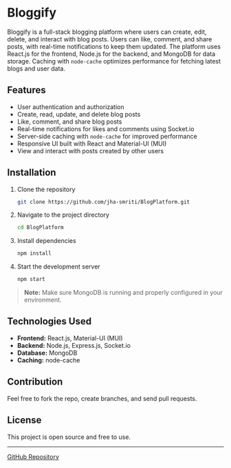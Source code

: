 # Bloggify

Bloggify is a full-stack blogging platform where users can create, edit, delete, and interact with blog posts. Users can like, comment, and share posts, with real-time notifications to keep them updated. The platform uses React.js for the frontend, Node.js for the backend, and MongoDB for data storage. Caching with `node-cache` optimizes performance for fetching latest blogs and user data.

## Features

- User authentication and authorization  
- Create, read, update, and delete blog posts  
- Like, comment, and share blog posts  
- Real-time notifications for likes and comments using Socket.io  
- Server-side caching with `node-cache` for improved performance  
- Responsive UI built with React and Material-UI (MUI)  
- View and interact with posts created by other users  

## Installation

1. Clone the repository  
   ```bash
   git clone https://github.com/jha-smriti/BlogPlatform.git
   ```
2. Navigate to the project directory  
   ```bash
   cd BlogPlatform
   ```
3. Install dependencies  
   ```bash
   npm install
   ```
4. Start the development server  
   ```bash
   npm start
   ```

> **Note:** Make sure MongoDB is running and properly configured in your environment.

## Technologies Used

- **Frontend:** React.js, Material-UI (MUI)  
- **Backend:** Node.js, Express.js, Socket.io  
- **Database:** MongoDB  
- **Caching:** node-cache  

## Contribution

Feel free to fork the repo, create branches, and send pull requests.

## License

This project is open source and free to use.

---

[GitHub Repository](https://github.com/jha-smriti/BlogPlatform.git)
